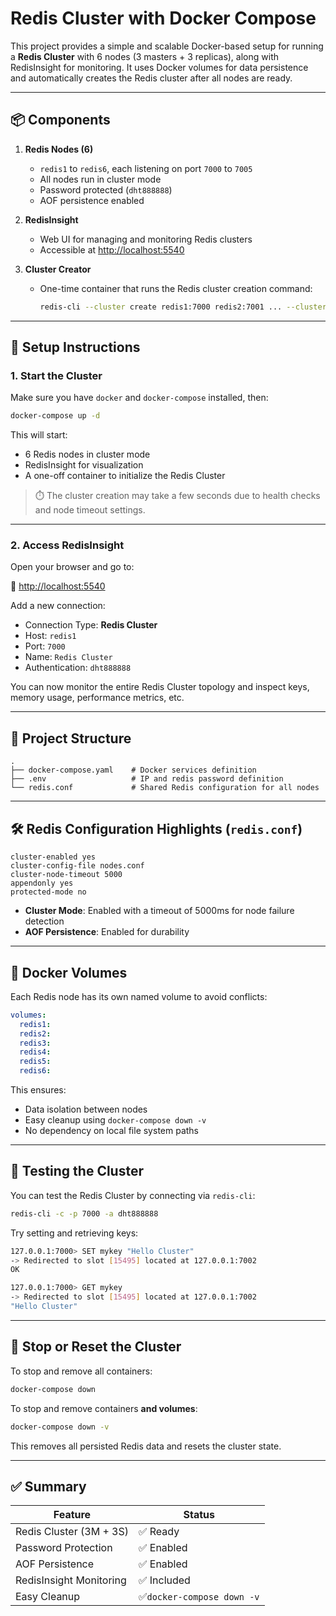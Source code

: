 # Redis Cluster with Docker Compose

This project provides a simple and scalable Docker-based setup for running a **Redis Cluster** with 6 nodes (3 masters + 3 replicas), along with RedisInsight for monitoring. It uses Docker volumes for data persistence and automatically creates the Redis cluster after all nodes are ready.

---

## 📦 Components

1. **Redis Nodes (6)**

   - `redis1` to `redis6`, each listening on port `7000` to `7005`
   - All nodes run in cluster mode
   - Password protected (`dht888888`)
   - AOF persistence enabled
2. **RedisInsight**

   - Web UI for managing and monitoring Redis clusters
   - Accessible at [http://localhost:5540](http://localhost:5540)
3. **Cluster Creator**

   - One-time container that runs the Redis cluster creation command:
     ```bash
     redis-cli --cluster create redis1:7000 redis2:7001 ... --cluster-replicas 1
     ```

---

## 🔧 Setup Instructions

### 1. Start the Cluster

Make sure you have `docker` and `docker-compose` installed, then:

```bash
docker-compose up -d
```

This will start:

- 6 Redis nodes in cluster mode
- RedisInsight for visualization
- A one-off container to initialize the Redis Cluster

> ⏱️ The cluster creation may take a few seconds due to health checks and node timeout settings.

---

### 2. Access RedisInsight

Open your browser and go to:

🔗 [http://localhost:5540](http://localhost:5540)

Add a new connection:

- Connection Type: **Redis Cluster**
- Host: `redis1`
- Port: `7000`
- Name: `Redis Cluster`
- Authentication: `dht888888`

You can now monitor the entire Redis Cluster topology and inspect keys, memory usage, performance metrics, etc.

---

## 📁 Project Structure

```
.
├── docker-compose.yaml    # Docker services definition
├── .env                   # IP and redis password definition
└── redis.conf             # Shared Redis configuration for all nodes
```

---

## 🛠️ Redis Configuration Highlights (`redis.conf`)

```properties
cluster-enabled yes
cluster-config-file nodes.conf
cluster-node-timeout 5000
appendonly yes
protected-mode no
```

- **Cluster Mode**: Enabled with a timeout of 5000ms for node failure detection
- **AOF Persistence**: Enabled for durability

---

## 📁 Docker Volumes

Each Redis node has its own named volume to avoid conflicts:

```yaml
volumes:
  redis1:
  redis2:
  redis3:
  redis4:
  redis5:
  redis6:
```

This ensures:

- Data isolation between nodes
- Easy cleanup using `docker-compose down -v`
- No dependency on local file system paths

---

## 🧪 Testing the Cluster

You can test the Redis Cluster by connecting via `redis-cli`:

```bash
redis-cli -c -p 7000 -a dht888888
```

Try setting and retrieving keys:

```bash
127.0.0.1:7000> SET mykey "Hello Cluster"
-> Redirected to slot [15495] located at 127.0.0.1:7002
OK

127.0.0.1:7000> GET mykey
-> Redirected to slot [15495] located at 127.0.0.1:7002
"Hello Cluster"
```

---

## 🚫 Stop or Reset the Cluster

To stop and remove all containers:

```bash
docker-compose down
```

To stop and remove containers **and volumes**:

```bash
docker-compose down -v
```

This removes all persisted Redis data and resets the cluster state.

---

## ✅ Summary

| Feature                 | Status                       |
| ----------------------- | ---------------------------- |
| Redis Cluster (3M + 3S) | ✅ Ready                     |
| Password Protection     | ✅ Enabled                   |
| AOF Persistence         | ✅ Enabled                   |
| RedisInsight Monitoring | ✅ Included                  |
| Easy Cleanup            | ✅`docker-compose down -v` |
